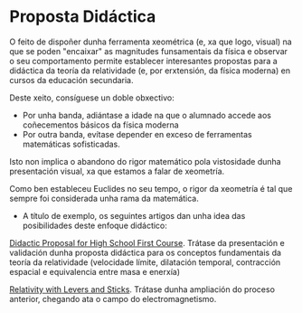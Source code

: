 # Proposta Didáctica

O feito de dispoñer dunha ferramenta xeométrica (e, xa que logo, visual) na que se poden "encaixar" as magnitudes funsamentais da física e observar o seu comportamento permite establecer interesantes propostas para a didáctica da teoría da relatividade (e, por erxtensión, da física moderna) en cursos da educación secundaria.

Deste xeito, consíguese un doble obxectivo:
* Por unha banda, adiántase a idade na que o alumnado accede aos coñecementos básicos da física moderna
* Por outra banda, evítase depender en exceso de ferramentas matemáticas sofisticadas.

Isto non implica o abandono do rigor matemático pola vistosidade dunha presentación visual, xa que estamos a falar de xeometría.

Como ben estableceu Euclides no seu tempo, o rigor da xeometría é tal que sempre foi considerada unha rama da matemática.

* A título de exemplo, os seguintes artigos dan unha idea das posibilidades deste enfoque didáctico:

[Didactic Proposal for High School First Course](../documents/Tese/ESERA_2009Istanbul_ArtigoTese.pdf). Trátase da presentación e validación dunha proposta didáctica para os conceptos fundamentais da teoría da relatividade (velocidade límite, dilatación temporal, contracción espacial e equivalencia entre masa e enerxía)

[Relativity with Levers and Sticks](). Trátase dunha ampliación do proceso anterior, chegando ata o campo do electromagnetismo.
